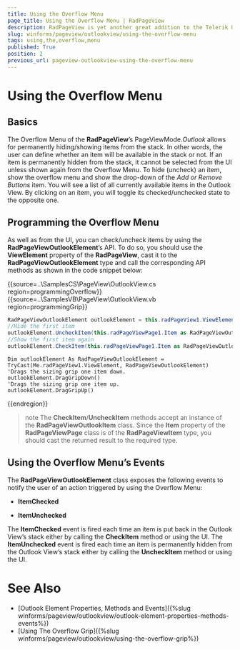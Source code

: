 ```yaml
---
title: Using the Overflow Menu
page_title: Using the Overflow Menu | RadPageView
description: RadPageView is yet another great addition to the Telerik UI for for WinForms suite. As the name implies, this control layouts pages of subcontrols in different views.
slug: winforms/pageview/outlookview/using-the-overflow-menu
tags: using,the,overflow,menu
published: True
position: 2
previous_url: pageview-outlookview-using-the-overflow-menu
---
```


# Using the Overflow Menu

## Basics

The Overflow Menu of the **RadPageView**’s PageViewMode.*Outlook* allows for permanently hiding/showing items from the stack. In other words, the user can define whether an item will be available in the stack or not. If an item is permanently hidden from the stack, it cannot be selected from the UI unless shown again from the Overflow Menu. To hide (uncheck) an item, show the overflow menu and show the drop-down of the *Add or Remove Buttons* item. You will see a list of all currently available items in the Outlook View. By clicking on an item, you will toggle its checked/unchecked state to the opposite one.

## Programming the Overflow Menu

As well as from the UI, you can check/uncheck items by using the **RadPageViewOutlookElement**’s API. To do so, you should use the **ViewElement** property of the **RadPageView**, cast it to the **RadPageViewOutlookElement** type and call the corresponding API methods as shown in the code snippet below:

{{source=..\SamplesCS\PageView\OutlookView.cs region=programmingOverflow}} 
{{source=..\SamplesVB\PageView\OutlookView.vb region=programmingGrip}} 

````C#
RadPageViewOutlookElement outlookElement = this.radPageView1.ViewElement as RadPageViewOutlookElement;
//Hide the first item
outlookElement.UncheckItem(this.radPageViewPage1.Item as RadPageViewOutlookItem);
//Show the first item again
outlookElement.CheckItem(this.radPageViewPage1.Item as RadPageViewOutlookItem);

````
````VB.NET
Dim outlookElement As RadPageViewOutlookElement = TryCast(Me.radPageView1.ViewElement, RadPageViewOutlookElement)
'Drags the sizing grip one item down.
outlookElement.DragGripDown()
'Drags the sizing grip one item up.
outlookElement.DragGripUp()

````

{{endregion}} 

>note The **CheckItem**/**UncheckItem** methods accept an instance of the **RadPageViewOutlookItem** class. Since the **Item** property of the **RadPageViewPage** class is of the **RadPageViewItem** type, you should cast the returned result to the required type.
>

## Using the Overflow Menu’s Events

The **RadPageViewOutlookElement** class exposes the following events to notify the user of an action triggered by using the Overflow Menu:

* **ItemChecked**

* **ItemUnchecked**

The **ItemChecked** event is fired each time an item is put back in the Outlook View’s stack either by calling the **CheckItem** method or using the UI. The **ItemUnchecked** event is fired each time an item is permanently hidden from the Outlook View’s stack either by calling the **UncheckItem** method or using the UI. 

# See Also

* [Outlook Element Properties, Methods and Events]({%slug winforms/pageview/outlookview/outlook-element-properties-methods-events%})	
* [Using The Overflow Grip]({%slug winforms/pageview/outlookview/using-the-overflow-grip%})	
